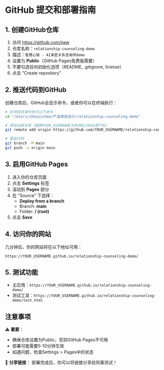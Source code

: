 # GitHub 提交和部署指南

## 1. 创建GitHub仓库

1. 访问 https://github.com/new
2. 仓库名称：`relationship-counseling-demo`
3. 描述：`智慧心愉 - AI亲密关系咨询师demo`
4. 设置为 **Public**（GitHub Pages免费版需要）
5. 不要勾选任何初始化选项（README, .gitignore, license）
6. 点击 "Create repository"

## 2. 推送代码到GitHub

创建仓库后，GitHub会显示命令，或者你可以在终端执行：

```bash
# 在项目目录中执行以下命令：
cd "/Users/zhouzichao/产品体验设计/relationship-counseling-demo"

# 添加远程仓库（替换YOUR_USERNAME为你的GitHub用户名）
git remote add origin https://github.com/YOUR_USERNAME/relationship-counseling-demo.git

# 推送代码
git branch -M main
git push -u origin main
```

## 3. 启用GitHub Pages

1. 进入你的仓库页面
2. 点击 **Settings** 标签
3. 滚动到 **Pages** 部分
4. 在 "Source" 下选择：
   - **Deploy from a branch**
   - Branch: **main**
   - Folder: **/ (root)**
5. 点击 **Save**

## 4. 访问你的网站

几分钟后，你的网站将在以下地址可用：
```
https://YOUR_USERNAME.github.io/relationship-counseling-demo/
```

## 5. 测试功能

- 主应用：`https://YOUR_USERNAME.github.io/relationship-counseling-demo/`
- 测试工具：`https://YOUR_USERNAME.github.io/relationship-counseling-demo/test.html`

## 注意事项

⚠️ **重要**：
- 确保仓库设置为Public，否则GitHub Pages不可用
- 部署可能需要5-10分钟生效
- 如遇问题，检查Settings > Pages中的状态

🔗 **分享链接**：
部署完成后，你可以将链接分享给同事测试！